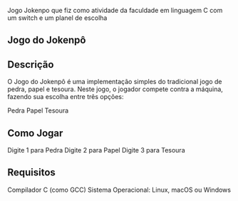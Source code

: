 Jogo Jokenpo que fiz como atividade da faculdade em linguagem C com um switch e um planel de escolha

## Jogo do Jokenpô

## Descrição
O Jogo do Jokenpô é uma implementação simples do tradicional jogo de pedra, papel e tesoura. Neste jogo, o jogador compete contra a máquina, fazendo sua escolha entre três opções:

Pedra
Papel
Tesoura

## Como Jogar

Digite 1 para Pedra
Digite 2 para Papel
Digite 3 para Tesoura

## Requisitos
Compilador C (como GCC)
Sistema Operacional: Linux, macOS ou Windows
